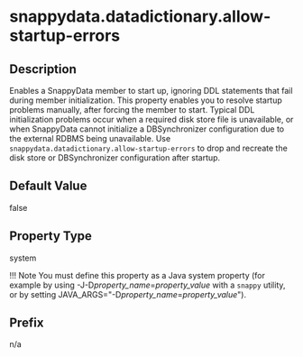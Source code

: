 # snappydata.datadictionary.allow-startup-errors

## Description

Enables a SnappyData member to start up, ignoring DDL statements that fail during member initialization. This property enables you to resolve startup problems manually, after forcing the member to start. Typical DDL initialization problems occur when a required disk store file is unavailable, or when SnappyData cannot initialize a DBSynchronizer configuration due to the external RDBMS being unavailable. Use `snappydata.datadictionary.allow-startup-errors` to drop and recreate the disk store or DBSynchronizer configuration after startup. <!-- See also [Member Startup Problems](../../troubleshooting.md).-->

## Default Value

false

## Property Type

system

!!! Note
	You must define this property as a Java system property (for example by using -J-D*property_name*=*property_value* with a `snappy` utility, or by setting JAVA_ARGS="-D*property_name*=*property_value*").</p>

## Prefix

n/a
